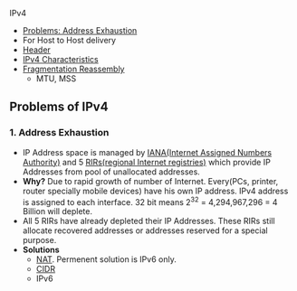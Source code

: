 IPv4
- [Problems: Address Exhaustion](#p)
- For Host to Host delivery
- [Header](IPv4_Header)
- [IPv4 Characteristics](IPv4_Characteristics)
- [Fragmentation Reassembly](Fragmentation_Reassembly)
  - MTU, MSS

<a name=p></a>
## Problems of IPv4
### 1. Address Exhaustion
- IP Address space is managed by [IANA(Internet Assigned Numbers Authority)](https://en.wikipedia.org/wiki/Internet_Assigned_Numbers_Authority) and 5 [RIRs(regional Internet registries)](https://en.wikipedia.org/wiki/Regional_Internet_registry) which provide IP Addresses from pool of unallocated addresses.
- **Why?** Due to rapid growth of number of Internet. Every(PCs, printer, router specially mobile devices) have his own IP address. IPv4 address is assigned to each interface. 32 bit means 2<sup>32</sup> = 4,294,967,296 = 4 Billion will deplete.
- All 5 RIRs have already depleted their IP Addresses. These RIRs still allocate recovered addresses or addresses reserved for a special purpose.
- **Solutions**
  - [NAT](https://sites.google.com/site/amitinterviewpreparation/networking/layer3/routing). Permenent solution is IPv6 only.
  - [CIDR](https://sites.google.com/site/amitinterviewpreparation/networking/layer3)
  - IPv6
